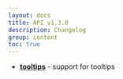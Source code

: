```yaml
---
layout: docs
title: API v1.3.0
description: Changelog
group: content
toc: true
---
```


* **[tooltips](https://github.com/Microsoft/PowerBI-visuals/blob/master/Visual/Tooltips.md)** - support for tooltips